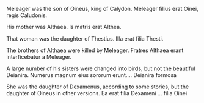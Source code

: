 Meleager was the son of Oineus, king of Calydon.
Meleager filius erat Oinei, regis Caludonis.

His mother was Althaea.
Is matris erat Althea. 

That woman was the daughter of Thestius.
Illa erat filia Thesti. 

The brothers of Althaea were killed by Meleager.
Fratres Althaea erant interficebatur a Meleager. 

A large number of his sisters were changed into birds, but not the beautiful Deianira.
Numerus magnum eius sororum erunt…. Deianira formosa

She was the daughter of Dexamenus, according to some stories, but the daughter of Oineus in other versions.
Ea erat filia Dexameni … filia Oinei 


